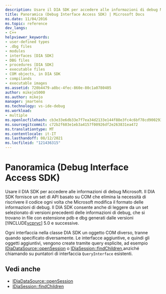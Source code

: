 ```yaml
---
description: Usare il DIA SDK per accedere alle informazioni di debug Microsoft.
title: Panoramica (Debug Interface Access SDK) | Microsoft Docs
ms.date: 11/04/2016
ms.topic: reference
dev_langs:
- C++
helpviewer_keywords:
- user-defined types
- .dbg files
- modules
- interfaces [DIA SDK]
- DBG files
- procedures [DIA SDK]
- executable files
- COM objects, in DIA SDK
- compilands
- executable images
ms.assetid: 720b4479-a8bc-4fec-860e-80c1a0780405
author: mikejo5000
ms.author: mikejo
manager: jmartens
ms.technology: vs-ide-debug
ms.workload:
- multiple
ms.openlocfilehash: cb3e33e6db33e7f7ea34d2133e144f88e3fc4c6bf78cd900293bbec798a77968
ms.sourcegitcommit: c72b2f603e1eb3a4157f00926df2e263831ea472
ms.translationtype: MT
ms.contentlocale: it-IT
ms.lasthandoff: 08/12/2021
ms.locfileid: "121436315"
---
```

# <a name="overview-debug-interface-access-sdk"></a>Panoramica (Debug Interface Access SDK)
Usare il DIA SDK per accedere alle informazioni di debug Microsoft. Il DIA SDK fornisce un set di API basato su COM che elimina la necessità di riscrivere il codice ogni volta che Microsoft modifica il formato delle informazioni di debug. Il DIA SDK consente anche di leggere da un set selezionato di versioni precedenti delle informazioni di debug, che si trovano in file con estensione pdb e dbg generati dalle versioni [!INCLUDE[vcprvc](../../code-quality/includes/vcprvc_md.md)] 5.0 e successive.

 Ogni interfaccia nella classe DIA SDK un oggetto COM diverso, tranne quando specificato diversamente. Le interfacce aggiuntive, e quindi gli oggetti aggiuntivi, vengono create tramite query esplicite, ad esempio [IDiaDataSource::openSession](../../debugger/debug-interface-access/idiadatasource-opensession.md) o [IDiaSession::findChildren,](../../debugger/debug-interface-access/idiasession-findchildren.md)anziché chiamando su puntatori di interfaccia `QueryInterface` esistenti.

## <a name="see-also"></a>Vedi anche
- [IDiaDataSource::openSession](../../debugger/debug-interface-access/idiadatasource-opensession.md)
- [IDiaSession::findChildren](../../debugger/debug-interface-access/idiasession-findchildren.md)
